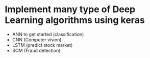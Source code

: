 # Implement many type of Deep Learning algorithms using keras
- ANN to get started (classification)
- CNN (Computer vision)
- LSTM (predict stock market)
- SOM (Fraud detection)
